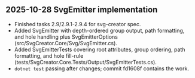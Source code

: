 ## 2025-10-28 SvgEmitter implementation
- Finished tasks 2.9/2.9.1-2.9.4 for svg-creator spec.
- Added SvgEmitter with depth-ordered group output, path formatting, and hole handling plus SvgEmitterOptions (src/SvgCreator.Core/Svg/SvgEmitter.cs).
- Added SvgEmitterTests covering root attributes, group ordering, path formatting, and hole fill-rule (tests/SvgCreator.Core.Tests/Output/SvgEmitterTests.cs).
- `dotnet test` passing after changes; commit fd1608f contains the work.